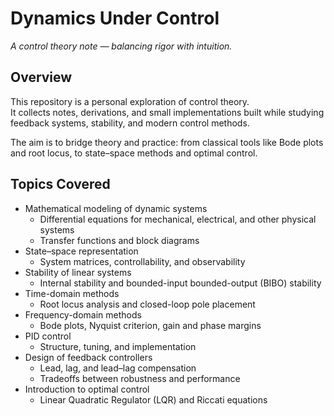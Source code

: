 # Dynamics Under Control

*A control theory note — balancing rigor with intuition.*


## Overview
This repository is a personal exploration of control theory.  
It collects notes, derivations, and small implementations built while studying feedback systems, stability, and modern control methods.  

The aim is to bridge theory and practice: from classical tools like Bode plots and root locus, to state–space methods and optimal control.  

## Topics Covered
- Mathematical modeling of dynamic systems  
  - Differential equations for mechanical, electrical, and other physical systems  
  - Transfer functions and block diagrams  
- State–space representation  
  - System matrices, controllability, and observability  
- Stability of linear systems  
  - Internal stability and bounded-input bounded-output (BIBO) stability  
- Time-domain methods  
  - Root locus analysis and closed-loop pole placement  
- Frequency-domain methods  
  - Bode plots, Nyquist criterion, gain and phase margins  
- PID control  
  - Structure, tuning, and implementation  
- Design of feedback controllers  
  - Lead, lag, and lead–lag compensation  
  - Tradeoffs between robustness and performance  
- Introduction to optimal control  
  - Linear Quadratic Regulator (LQR) and Riccati equations
